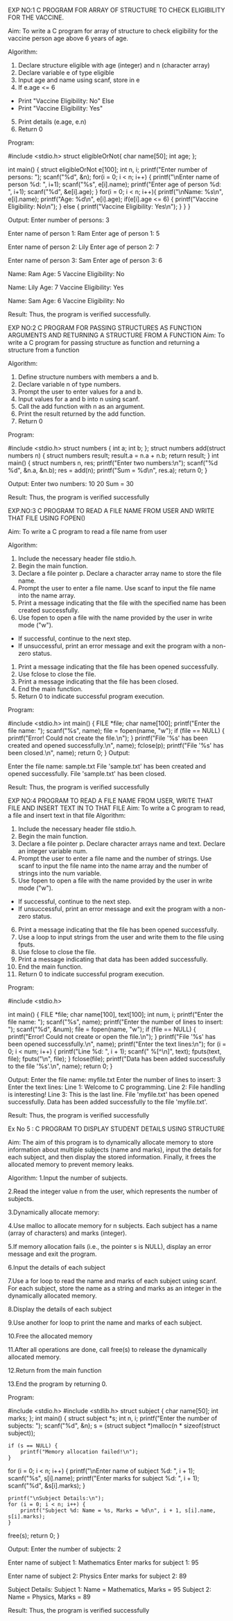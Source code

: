 EXP NO:1 C PROGRAM FOR ARRAY OF STRUCTURE TO CHECK ELIGIBILITY FOR THE VACCINE.

Aim:
To write a C program for array of structure to check eligibility for the vaccine person age above 6 years of age.

Algorithm:
1.	Declare structure eligible with age (integer) and n (character array)
2.	Declare variable e of type eligible
3.	Input age and name using scanf, store in e
4.	If e.age <= 6
-	Print "Vaccine Eligibility: No"
Else
-	Print "Vaccine Eligibility: Yes"
5.	Print details (e.age, e.n)
6.	Return 0
 
Program:

#include <stdio.h>
struct eligibleOrNot{
    char name[50];
    int age;
};

int main() {
    struct eligibleOrNot e[100];
    int n, i;
    printf("Enter number of persons: ");
    scanf("%d", &n);
    for(i = 0; i < n; i++) {
        printf("\nEnter name of person %d: ", i+1);
        scanf("%s", e[i].name);
        printf("Enter age of person %d: ", i+1);
        scanf("%d", &e[i].age);
    }
    for(i = 0; i < n; i++){
        printf("\nName: %s\n", e[i].name);
        printf("Age: %d\n", e[i].age);
        if(e[i].age <= 6) {
            printf("Vaccine Eligibility: No\n");
        } else {
            printf("Vaccine Eligibility: Yes\n");
        }
    }
   }


Output:
Enter number of persons: 3

Enter name of person 1: Ram
Enter age of person 1: 5

Enter name of person 2: Lily
Enter age of person 2: 7

Enter name of person 3: Sam
Enter age of person 3: 6

Name: Ram
Age: 5
Vaccine Eligibility: No

Name: Lily
Age: 7
Vaccine Eligibility: Yes

Name: Sam
Age: 6
Vaccine Eligibility: No



Result:
Thus, the program is verified successfully. 



EXP NO:2 C PROGRAM FOR PASSING STRUCTURES AS FUNCTION ARGUMENTS AND RETURNING A STRUCTURE FROM A FUNCTION
Aim:
To write a C program for passing structure as function and returning a structure from a function

Algorithm:
1.	Define structure numbers with members a and b.
2.	Declare variable n of type numbers.
3.	Prompt the user to enter values for a and b.
4.	Input values for a and b into n using scanf.
5.	Call the add function with n as an argument.
6.	Print the result returned by the add function.
7.	Return 0
 
Program:

#include <stdio.h>
struct numbers {
    int a;
    int b;
};
struct numbers add(struct numbers n) {
    struct numbers result;
    result.a = n.a + n.b;
    return result;
}
int main() {
    struct numbers n, res;
    printf("Enter two numbers:\n");
    scanf("%d %d", &n.a, &n.b);
    res = add(n);
    printf("Sum = %d\n", res.a);
    return 0;
}

Output:
Enter two numbers:
10 20
Sum = 30


Result:
Thus, the program is verified successfully


 
EXP.NO:3 C PROGRAM TO READ A FILE NAME FROM USER AND WRITE THAT FILE USING FOPEN()

Aim:
To write a C program to read a file name from user

Algorithm:
1.	Include the necessary header file stdio.h.
2.	Begin the main function.
3.	Declare a file pointer p.
Declare a character array name to store the file name.
4.	Prompt the user to enter a file name.
Use scanf to input the file name into the name array.
5.	Print a message indicating that the file with the specified name has been created successfully.
6.	Use fopen to open a file with the name provided by the user in write mode ("w").
-	If successful, continue to the next step.
-	If unsuccessful, print an error message and exit the program with a non-zero status.
1.	Print a message indicating that the file has been opened successfully.
2.	Use fclose to close the file.
3.	Print a message indicating that the file has been closed.
4.	End the main function.
5.	Return 0 to indicate successful program execution.
 
Program:

#include <stdio.h>
int main() {
    FILE *file;
    char name[100];
    printf("Enter the file name: ");
    scanf("%s", name);
    file = fopen(name, "w");
    if (file == NULL) {
        printf("Error! Could not create the file.\n");
    }
    printf("File '%s' has been created and opened successfully.\n", name);
    fclose(p);
    printf("File '%s' has been closed.\n", name);
    return 0;
}
Output:

Enter the file name: sample.txt
File 'sample.txt' has been created and opened successfully.
File 'sample.txt' has been closed.

Result:
Thus, the program is verified successfully
 


EXP NO:4   PROGRAM TO READ A FILE NAME FROM USER, WRITE THAT FILE AND INSERT TEXT IN TO THAT FILE
Aim:
To write a C program to read, a file and insert text in that file
Algorithm:
1.	Include the necessary header file stdio.h.
2.	Begin the main function.
3.	Declare a file pointer p.
Declare character arrays name and text. Declare an integer variable num.
4.	Prompt the user to enter a file name and the number of strings.
Use scanf to input the file name into the name array and the number of strings into the num variable.
5.	Use fopen to open a file with the name provided by the user in write mode ("w").
-	If successful, continue to the next step.
-	If unsuccessful, print an error message and exit the program with a non-zero status.
6.	Print a message indicating that the file has been opened successfully.
1.	Use a loop to input strings from the user and write them to the file using fputs.
2.	Use fclose to close the file.
3.	Print a message indicating that data has been added successfully.
4.	End the main function.
5.	Return 0 to indicate successful program execution.
 
Program:

#include <stdio.h>

int main() {
    FILE *file;
    char name[100], text[100];
    int num, i;
    printf("Enter the file name: ");
    scanf("%s", name);
    printf("Enter the number of lines to insert: ");
    scanf("%d", &num); 
    file = fopen(name, "w");
    if (file == NULL) {
        printf("Error! Could not create or open the file.\n");
    }
    printf("File '%s' has been opened successfully.\n", name);
    printf("Enter the text lines:\n");
    for (i = 0; i < num; i++) {
        printf("Line %d: ", i + 1);
        scanf(" %[^\n]", text); 
        fputs(text, file);
        fputs("\n", file); 
    }
    fclose(file);
    printf("Data has been added successfully to the file '%s'.\n", name);
    return 0;
}

Output:
Enter the file name: myfile.txt
Enter the number of lines to insert: 3
Enter the text lines:
Line 1: Welcome to C programming.
Line 2: File handling is interesting!
Line 3: This is the last line.
File 'myfile.txt' has been opened successfully.
Data has been added successfully to the file 'myfile.txt'.

Result:
Thus, the program is verified successfully



Ex No 5 : C PROGRAM TO DISPLAY STUDENT DETAILS USING STRUCTURE

Aim:
The aim of this program is to dynamically allocate memory to store information about multiple subjects (name and marks), input the details for each subject, and then display the stored information. Finally, it frees the allocated memory to prevent memory leaks.

Algorithm:
1.Input the number of subjects.

2.Read the integer value n from the user, which represents the number of subjects.

3.Dynamically allocate memory:

4.Use malloc to allocate memory for n subjects. Each subject has a name (array of characters) and marks (integer).

5.If memory allocation fails (i.e., the pointer s is NULL), display an error message and exit the program.

6.Input the details of each subject

7.Use a for loop to read the name and marks of each subject using scanf. For each subject, store the name as a string and marks as an integer in the dynamically allocated memory.

8.Display the details of each subject

9.Use another for loop to print the name and marks of each subject.

10.Free the allocated memory

11.After all operations are done, call free(s) to release the dynamically allocated memory.

12.Return from the main function

13.End the program by returning 0.

Program:

#include <stdio.h>
#include <stdlib.h>
struct subject {
    char name[50];
    int marks;
};
int main() {
    struct subject *s;
    int n, i;
    printf("Enter the number of subjects: ");
    scanf("%d", &n);
    s = (struct subject *)malloc(n * sizeof(struct subject));
    
    if (s == NULL) {
        printf("Memory allocation failed!\n");
    }
    
   for (i = 0; i < n; i++) {
        printf("\nEnter name of subject %d: ", i + 1);
        scanf("%s", s[i].name);
        printf("Enter marks for subject %d: ", i + 1);
        scanf("%d", &s[i].marks);
    }
    
    printf("\nSubject Details:\n");
    for (i = 0; i < n; i++) {
        printf("Subject %d: Name = %s, Marks = %d\n", i + 1, s[i].name, s[i].marks);
    }
   free(s);
    return 0;
}

Output:
Enter the number of subjects: 2

Enter name of subject 1: Mathematics
Enter marks for subject 1: 95

Enter name of subject 2: Physics
Enter marks for subject 2: 89

Subject Details:
Subject 1: Name = Mathematics, Marks = 95
Subject 2: Name = Physics, Marks = 89

Result:
Thus, the program is verified successfully

